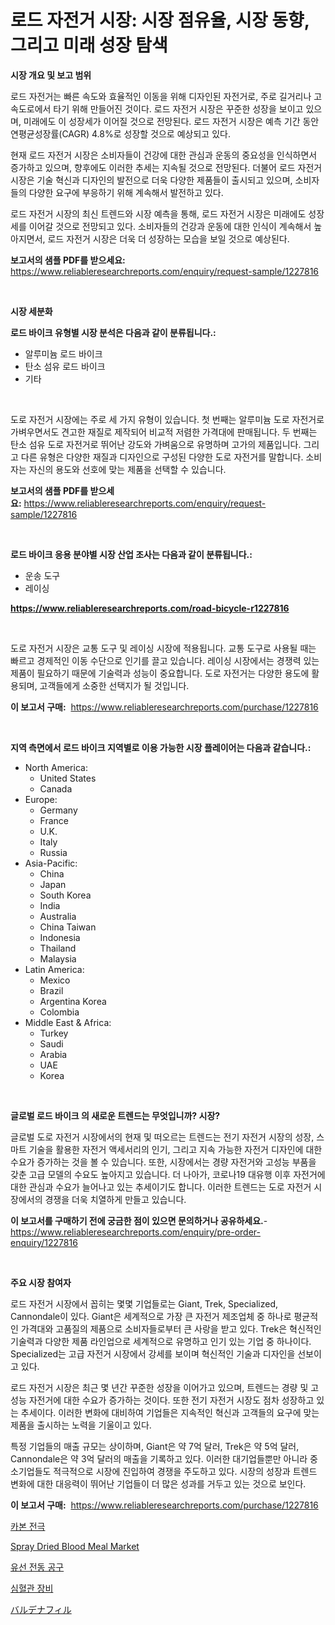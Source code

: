 <p><h1>로드 자전거 시장: 시장 점유율, 시장 동향, 그리고 미래 성장 탐색</h1></p><p><strong>시장 개요 및 보고 범위</strong></p>
<p><p>로드 자전거는 빠른 속도와 효율적인 이동을 위해 디자인된 자전거로, 주로 길거리나 고속도로에서 타기 위해 만들어진 것이다. 로드 자전거 시장은 꾸준한 성장을 보이고 있으며, 미래에도 이 성장세가 이어질 것으로 전망된다. 로드 자전거 시장은 예측 기간 동안 연평균성장률(CAGR) 4.8%로 성장할 것으로 예상되고 있다.</p><p>현재 로드 자전거 시장은 소비자들이 건강에 대한 관심과 운동의 중요성을 인식하면서 증가하고 있으며, 향후에도 이러한 추세는 지속될 것으로 전망된다. 더불어 로드 자전거 시장은 기술 혁신과 디자인의 발전으로 더욱 다양한 제품들이 출시되고 있으며, 소비자들의 다양한 요구에 부응하기 위해 계속해서 발전하고 있다.</p><p>로드 자전거 시장의 최신 트렌드와 시장 예측을 통해, 로드 자전거 시장은 미래에도 성장세를 이어갈 것으로 전망되고 있다. 소비자들의 건강과 운동에 대한 인식이 계속해서 높아지면서, 로드 자전거 시장은 더욱 더 성장하는 모습을 보일 것으로 예상된다.</p></p>
<p><strong>보고서의 샘플 PDF를 받으세요:</strong> <a href="https://www.reliableresearchreports.com/enquiry/request-sample/1227816">https://www.reliableresearchreports.com/enquiry/request-sample/1227816</a></p>
<p>&nbsp;</p>
<p><strong>시장 세분화</strong></p>
<p><strong>로드 바이크 유형별 시장 분석은 다음과 같이 분류됩니다.:</strong></p>
<p><ul><li>알루미늄 로드 바이크</li><li>탄소 섬유 로드 바이크</li><li>기타</li></ul></p>
<p>&nbsp;</p>
<p><p>도로 자전거 시장에는 주로 세 가지 유형이 있습니다. 첫 번째는 알루미늄 도로 자전거로 가벼우면서도 견고한 재질로 제작되어 비교적 저렴한 가격대에 판매됩니다. 두 번째는 탄소 섬유 도로 자전거로 뛰어난 강도와 가벼움으로 유명하며 고가의 제품입니다. 그리고 다른 유형은 다양한 재질과 디자인으로 구성된 다양한 도로 자전거를 말합니다. 소비자는 자신의 용도와 선호에 맞는 제품을 선택할 수 있습니다.</p></p>
<p><strong>보고서의 샘플 PDF를 받으세요:</strong>&nbsp;<a href="https://www.reliableresearchreports.com/enquiry/request-sample/1227816">https://www.reliableresearchreports.com/enquiry/request-sample/1227816</a></p>
<p>&nbsp;</p>
<p><strong> 로드 바이크 응용 분야별 시장 산업 조사는 다음과 같이 분류됩니다.:</strong></p>
<p><ul><li>운송 도구</li><li>레이싱</li></ul></p>
<p><strong><a href="https://www.reliableresearchreports.com/road-bicycle-r1227816">https://www.reliableresearchreports.com/road-bicycle-r1227816</a></strong></p>
<p>&nbsp;</p>
<p><p>도로 자전거 시장은 교통 도구 및 레이싱 시장에 적용됩니다. 교통 도구로 사용될 때는 빠르고 경제적인 이동 수단으로 인기를 끌고 있습니다. 레이싱 시장에서는 경쟁력 있는 제품이 필요하기 때문에 기술력과 성능이 중요합니다. 도로 자전거는 다양한 용도에 활용되며, 고객들에게 소중한 선택지가 될 것입니다.</p></p>
<p><strong>이 보고서 구매:</strong>&nbsp; <a href="https://www.reliableresearchreports.com/purchase/1227816">https://www.reliableresearchreports.com/purchase/1227816</a></p>
<p>&nbsp;</p>
<p><strong>지역 측면에서 로드 바이크 지역별로 이용 가능한 시장 플레이어는 다음과 같습니다.:</strong></p>
<p><ul>
    <li>
        North America:
        <ul>
            <li>United States</li>
            <li>Canada</li>
        </ul>
    </li>
    <li>
        Europe:
        <ul>
            <li>Germany</li>
            <li>France</li>
            <li>U.K.</li>
            <li>Italy</li>
            <li>Russia</li>
        </ul>
    </li>
    <li>
        Asia-Pacific:
        <ul>
            <li>China</li>
            <li>Japan</li>
            <li>South Korea</li>
            <li>India</li>
            <li>Australia</li>
            <li>China Taiwan</li>
            <li>Indonesia</li>
            <li>Thailand</li>
            <li>Malaysia</li>
        </ul>
    </li>
    <li>
        Latin America:
        <ul>
            <li>Mexico</li>
            <li>Brazil</li>
            <li>Argentina Korea</li>
            <li>Colombia</li>
        </ul>
    </li>
    <li>
        Middle East & Africa:
        <ul>
            <li>Turkey</li>
            <li>Saudi</li>
            <li>Arabia</li>
            <li>UAE</li>
            <li>Korea</li>
        </ul>
    </li>
    </ul></p>
<p>&nbsp;</p>
<p><strong>글로벌 로드 바이크 의 새로운 트렌드는 무엇입니까? 시장?</strong></p>
<p><p>글로벌 도로 자전거 시장에서의 현재 및 떠오르는 트렌드는 전기 자전거 시장의 성장, 스마트 기술을 활용한 자전거 액세서리의 인기, 그리고 지속 가능한 자전거 디자인에 대한 수요가 증가하는 것을 볼 수 있습니다. 또한, 시장에서는 경량 자전거와 고성능 부품을 갖춘 고급 모델의 수요도 높아지고 있습니다. 더 나아가, 코로나19 대유행 이후 자전거에 대한 관심과 수요가 늘어나고 있는 추세이기도 합니다. 이러한 트렌드는 도로 자전거 시장에서의 경쟁을 더욱 치열하게 만들고 있습니다.</p></p>
<p><strong>이 보고서를 구매하기 전에 궁금한 점이 있으면 문의하거나 공유하세요.</strong>- <a href="https://www.reliableresearchreports.com/enquiry/pre-order-enquiry/1227816">https://www.reliableresearchreports.com/enquiry/pre-order-enquiry/1227816</a></p>
<p>&nbsp;</p>
<p><strong>주요 시장 참여자</strong></p>
<p><p>로드 자전거 시장에서 꼽히는 몇몇 기업들로는 Giant, Trek, Specialized, Cannondale이 있다. Giant은 세계적으로 가장 큰 자전거 제조업체 중 하나로 평균적인 가격대와 고품질의 제품으로 소비자들로부터 큰 사랑을 받고 있다. Trek은 혁신적인 기술력과 다양한 제품 라인업으로 세계적으로 유명하고 인기 있는 기업 중 하나이다. Specialized는 고급 자전거 시장에서 강세를 보이며 혁신적인 기술과 디자인을 선보이고 있다.</p><p>로드 자전거 시장은 최근 몇 년간 꾸준한 성장을 이어가고 있으며, 트렌드는 경량 및 고성능 자전거에 대한 수요가 증가하는 것이다. 또한 전기 자전거 시장도 점차 성장하고 있는 추세이다. 이러한 변화에 대비하여 기업들은 지속적인 혁신과 고객들의 요구에 맞는 제품을 출시하는 노력을 기울이고 있다.</p><p>특정 기업들의 매출 규모는 상이하며, Giant은 약 7억 달러, Trek은 약 5억 달러, Cannondale은 약 3억 달러의 매출을 기록하고 있다. 이러한 대기업들뿐만 아니라 중소기업들도 적극적으로 시장에 진입하여 경쟁을 주도하고 있다. 시장의 성장과 트렌드 변화에 대한 대응력이 뛰어난 기업들이 더 많은 성과를 거두고 있는 것으로 보인다.</p></p>
<p><strong>이 보고서 구매:</strong>&nbsp;&nbsp;<a href="https://www.reliableresearchreports.com/purchase/1227816">https://www.reliableresearchreports.com/purchase/1227816</a></p>
<p><p><a href="https://github.com/vs019sa3m8x/Market-Research-Report-List-1/blob/main/880281829822.md">카본 전극</a></p><p><a href="https://issuu.com/reportprime-2/docs/spray-dried-blood-meal-market-size-2030.pptx">Spray Dried Blood Meal Market</a></p><p><a href="https://medium.com/@frankfurter67567/%EC%A0%84%EC%9B%90-%EB%8F%84%EA%B5%AC-%EC%8B%9C%EC%9E%A5-%EA%B7%9C%EB%AA%A8%EB%8A%94-%EA%B8%80%EB%A1%9C%EB%B2%8C-%EC%82%B0%EC%97%85%EC%97%90%EC%84%9C-%EC%B5%9C%EC%A0%81%EC%9D%98-%EB%A7%88%EC%BC%80%ED%8C%85-%EC%B1%84%EB%84%90%EC%9D%84-%EB%B3%B4%EC%97%AC%EC%A4%8D%EB%8B%88%EB%8B%A4-a881e9790dba">유선 전동 공구</a></p><p><a href="https://github.com/lzrvbyqzftro57/Market-Research-Report-List-1/blob/main/809262129821.md">심혈관 장비</a></p><p><a href="https://github.com/oqxogxyvqe90775/Market-Research-Report-List-1/blob/main/570488932736.md">バルデナフィル</a></p></p>